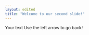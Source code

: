 ```yaml
---
layout: edited
title: "Welcome to our second slide!"
---
```

Your text
Use the left arrow to go back!
